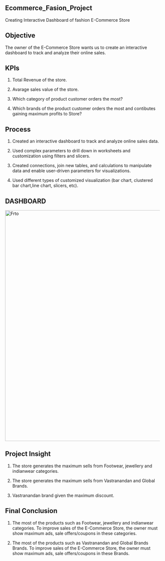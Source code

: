 ## **Ecommerce_Fasion_Project**
Creating Interactive Dashboard of fashion E-Commerce Store

## **Objective**
The owner of the E-Commerce Store wants us to create an interactive dashboard to track and analyze their online sales.

## **KPIs**
1. Total Revenue of the store.

2. Avarage sales value of the store.

3. Which category of product customer orders the most?

4. Which brands of the product customer orders the most and contibutes gaining maximum profits to Store?

## **Process**

1. Created an interactive dashboard to track and analyze online sales data.

2. Used complex parameters to drill down in worksheets and customization using filters and slicers.

3. Created connections, join new tables, and calculations to manipulate data and enable user-driven parameters for visualizations.

4. Used different types of customized visualization (bar chart, clustered bar chart,line chart, slicers, etc).

## **DASHBOARD**

<img width="749" alt="Frto" src="https://user-images.githubusercontent.com/132562651/236206308-9320de6c-cf14-4b93-8ef5-d97283af9003.png">


## **Project Insight**

1. The store generates the maximum sells from Footwear, jewellery and indianwear categories.

2. The store generates the maximum sells from Vastranandan and Global Brands.

3. Vastranandan brand given the maximum discount.

## **Final Conclusion**

1. The most of the products such as Footwear, jewellery and indianwear categories. To improve sales of the E-Commerce Store, the owner must show maximum ads, sale offers/coupons in these categories.

2. The most of the products such as Vastranandan and Global Brands Brands. To improve sales of the E-Commerce Store, the owner must show maximum ads, sale offers/coupons in these Brands.



